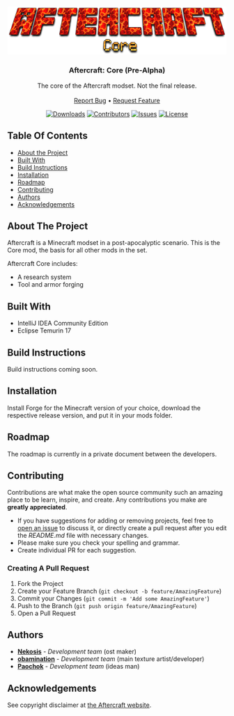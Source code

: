 <br/>
<p align="center">
  <a href="https://github.com/Aftercraft/core-prealpha">
    <img src="https://github.com/Aftercraft/core-prealpha/blob/main/images/logo.png?raw=true" alt="Logo">
  </a>

  <h3 align="center">Aftercraft: Core (Pre-Alpha)</h3>

  <p align="center">
    The core of the Aftercraft modset. Not the final release.
    <br/>
    <br/>
    <a href="https://github.com/Aftercraft/core-prealpha/issues">Report Bug</a>
    •
    <a href="https://github.com/Aftercraft/core-prealpha/issues">Request Feature</a>
  </p>
</p>

<p align="center">
  <a href="https://img.shields.io/github/downloads/Aftercraft/core-prealpha/total"><img alt="Downloads" src="https://img.shields.io/github/downloads/Aftercraft/core-prealpha/total"></a>
  <a href="https://img.shields.io/github/contributors/Aftercraft/core-prealpha?color=dark-green"><img alt="Contributors" src="https://img.shields.io/github/contributors/Aftercraft/core-prealpha?color=dark-green"></a>
  <a href="https://img.shields.io/github/issues/Aftercraft/core-prealpha"><img alt="Issues" src="https://img.shields.io/github/issues/Aftercraft/core-prealpha"></a>
  <a href="https://img.shields.io/github/license/Aftercraft/core-prealpha"><img alt="License" src="https://img.shields.io/github/license/Aftercraft/core-prealpha"></a>
</p>

## Table Of Contents

* [About the Project](#about-the-project)
* [Built With](#built-with)
* [Build Instructions](#build-instructions)
* [Installation](#installation)
* [Roadmap](#roadmap)
* [Contributing](#contributing)
* [Authors](#authors)
* [Acknowledgements](#acknowledgements)

## About The Project

Aftercraft is a Minecraft modset in a post-apocalyptic scenario. This is the Core mod, the basis for all other mods in the set.

Aftercraft Core includes:
* A research system
* Tool and armor forging

## Built With

* IntelliJ IDEA Community Edition
* Eclipse Temurin 17

## Build Instructions

Build instructions coming soon.

## Installation

Install Forge for the Minecraft version of your choice, download the respective release version, and put it in your mods folder.

## Roadmap

The roadmap is currently in a private document between the developers.

## Contributing

Contributions are what make the open source community such an amazing place to be learn, inspire, and create. Any contributions you make are **greatly appreciated**.
* If you have suggestions for adding or removing projects, feel free to [open an issue](https://github.com/Aftercraft/core-prealpha/issues/new) to discuss it, or directly create a pull request after you edit the *README.md* file with necessary changes.
* Please make sure you check your spelling and grammar.
* Create individual PR for each suggestion.

### Creating A Pull Request

1. Fork the Project
2. Create your Feature Branch (`git checkout -b feature/AmazingFeature`)
3. Commit your Changes (`git commit -m 'Add some AmazingFeature'`)
4. Push to the Branch (`git push origin feature/AmazingFeature`)
5. Open a Pull Request

## Authors

* **[Nekosis](https://github.com/Nekosis/)** - *Development team* (ost maker)
* **[obamination](https://github.com/obamination/)** - *Development team* (main texture artist/developer)
* **[Paochok](https://github.com/Paochok/)** - *Development team* (ideas man)

## Acknowledgements

See copyright disclaimer at [the Aftercraft website](https://aftercraft.github.io).
